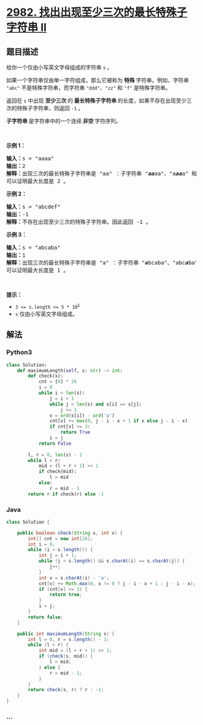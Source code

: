 # [2982. 找出出现至少三次的最长特殊子字符串 II](https://leetcode.cn/problems/find-longest-special-substring-that-occurs-thrice-ii)



## 题目描述

<!-- 这里写题目描述 -->

<p>给你一个仅由小写英文字母组成的字符串 <code>s</code> 。</p>

<p>如果一个字符串仅由单一字符组成，那么它被称为 <strong>特殊 </strong>字符串。例如，字符串 <code>"abc"</code> 不是特殊字符串，而字符串 <code>"ddd"</code>、<code>"zz"</code> 和 <code>"f"</code> 是特殊字符串。</p>

<p>返回在 <code>s</code> 中出现 <strong>至少三次 </strong>的<strong> 最长特殊子字符串 </strong>的长度，如果不存在出现至少三次的特殊子字符串，则返回 <code>-1</code> 。</p>

<p><strong>子字符串 </strong>是字符串中的一个连续<strong> 非空 </strong>字符序列。</p>

<p>&nbsp;</p>

<p><strong class="example">示例 1：</strong></p>

<pre>
<strong>输入：</strong>s = "aaaa"
<strong>输出：</strong>2
<strong>解释：</strong>出现三次的最长特殊子字符串是 "aa" ：子字符串 "<em><strong>aa</strong></em>aa"、"a<em><strong>aa</strong></em>a" 和 "aa<em><strong>aa</strong></em>"。
可以证明最大长度是 2 。
</pre>

<p><strong class="example">示例 2：</strong></p>

<pre>
<strong>输入：</strong>s = "abcdef"
<strong>输出：</strong>-1
<strong>解释：</strong>不存在出现至少三次的特殊子字符串。因此返回 -1 。
</pre>

<p><strong class="example">示例 3：</strong></p>

<pre>
<strong>输入：</strong>s = "abcaba"
<strong>输出：</strong>1
<strong>解释：</strong>出现三次的最长特殊子字符串是 "a" ：子字符串 "<em><strong>a</strong></em>bcaba"、"abc<em><strong>a</strong></em>ba" 和 "abcab<em><strong>a</strong></em>"。
可以证明最大长度是 1 。
</pre>

<p>&nbsp;</p>

<p><strong>提示：</strong></p>

<ul>
	<li><code>3 &lt;= s.length &lt;= 5 * 10<sup>5</sup></code></li>
	<li><code>s</code> 仅由小写英文字母组成。</li>
</ul>


## 解法

<!-- 这里可写通用的实现逻辑 -->

<!-- tabs:start -->

### **Python3**

<!-- 这里可写当前语言的特殊实现逻辑 -->

```python
class Solution:
    def maximumLength(self, s: str) -> int:
        def check(x):
            cnt = [0] * 26
            i = 0
            while i < len(s):
                j = i + 1
                while j < len(s) and s[i] == s[j]:
                    j += 1
                v = ord(s[i]) - ord('a')
                cnt[v] += max(0, j - i - x + 1 if x else j - i - x)
                if cnt[v] >= 3:
                    return True
                i = j
            return False
                
        l, r = 0, len(s) - 2
        while l < r:
            mid = (l + r + 1) >> 1
            if check(mid):
                l = mid
            else:
                r = mid - 1
        return r if check(r) else -1
```

### **Java**

<!-- 这里可写当前语言的特殊实现逻辑 -->

```java
class Solution {

    public boolean check(String s, int x) {
        int[] cnt = new int[26];
        int i = 0;
        while (i < s.length()) {
            int j = i + 1;
            while (j < s.length() && s.charAt(i) == s.charAt(j)) {
                j++;
            }
            int v = s.charAt(i) - 'a';
            cnt[v] += Math.max(0, x != 0 ? j - i - x + 1 : j - i - x);
            if (cnt[v] >= 3) {
                return true;
            }
            i = j;
        }
        return false;
    }

    public int maximumLength(String s) {
        int l = 0, r = s.length() - 1;
        while (l < r) {
            int mid = (l + r + 1) >> 1;
            if (check(s, mid)) {
                l = mid;
            } else {
                r = mid - 1;
            }
        }
        return check(s, r) ? r : -1;
    }
}
```

### **...**

```

```

<!-- tabs:end -->
